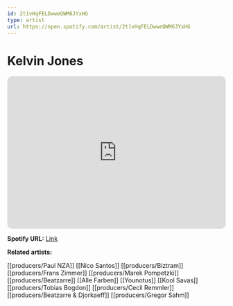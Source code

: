 ```yaml
---
id: 2t1vHqFELDwweQWM6JYxHG
type: artist
url: https://open.spotify.com/artist/2t1vHqFELDwweQWM6JYxHG
---
```

# Kelvin Jones

<iframe style="border-radius:12px" src="https://open.spotify.com/embed/artist/2t1vHqFELDwweQWM6JYxHG" width="100%" height="352" frameBorder="0" allowfullscreen="" allow="autoplay; clipboard-write; encrypted-media; fullscreen; picture-in-picture" loading="lazy"></iframe>

**Spotify URL:** [Link](https://open.spotify.com/artist/2t1vHqFELDwweQWM6JYxHG)

**Related artists:**

[[producers/Paul NZA]]
[[Nico Santos]]
[[producers/Biztram]]
[[producers/Frans Zimmer]]
[[producers/Marek Pompetzki]]
[[producers/Beatzarre]]
[[Alle Farben]]
[[Younotus]]
[[Kool Savas]]
[[producers/Tobias Bogdon]]
[[producers/Cecil Remmler]]
[[producers/Beatzarre & Djorkaeff]]
[[producers/Gregor Sahm]]
